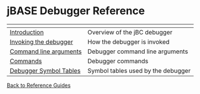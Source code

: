 # jBASE Debugger Reference

<PageHeader />

| <!----> | <!----> |
| --- | --- |
| [Introduction](./../../debugger/introduction-to-the-jbc-debugger/README.md) | Overview of the jBC debugger |
| [Invoking the debugger](./../../debugger/invoking-the-jbc-debugger/README.md) | How the debugger is invoked |
| [Command line arguments](./../../debugger/run-time-jbc-debugger-arguments/README.md) | Debugger command line arguments |
| [Commands](./../../debugger/jbc-debugger-commands/README.md) | Debugger commands |
| [Debugger Symbol Tables](./../../debugger/debugger-symbol-tables/README.md) | Symbol tables used by the debugger |

[Back to Reference Guides](../README.md)
  
<PageFooter />
